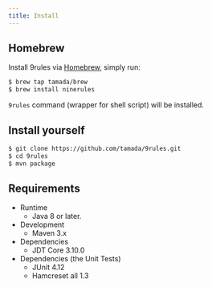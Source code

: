 ```yaml
---
title: Install
---
```


## Homebrew

Install 9rules via [Homebrew](https://brew.sh), simply run:

```sh
$ brew tap tamada/brew
$ brew install ninerules
```

`9rules` command (wrapper for shell script) will be installed.

## Install yourself

```sh
$ git clone https://github.com/tamada/9rules.git
$ cd 9rules
$ mvn package
```

## Requirements

* Runtime
    * Java 8 or later.
* Development
    * Maven 3.x
* Dependencies
    * JDT Core 3.10.0
* Dependencies (the Unit Tests)
    * JUnit 4.12
    * Hamcreset all 1.3

